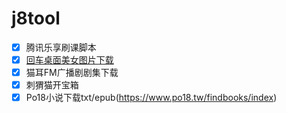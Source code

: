 # j8tool
   - [x] 腾讯乐享刷课脚本
   - [x] [回车桌面美女图片下载](mm.enterdesk.com)
   - [x] 猫耳FM广播剧剧集下载
   - [x] 刺猬猫开宝箱
   - [x] Po18小说下载txt/epub(https://www.po18.tw/findbooks/index)